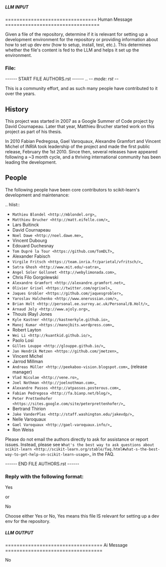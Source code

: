 ##### LLM INPUT #####
================================ Human Message =================================

Given a file of the repository, determine if it is relevant for setting up a development environment for the repository or providing information about how to set up dev env (how to setup, install, test, etc.). This determines whether the file's content is fed to the LLM and helps it set up the environment.

### File:
------ START FILE AUTHORS.rst ------
.. -*- mode: rst -*-


This is a community effort, and as such many people have contributed
to it over the years.

History
-------

This project was started in 2007 as a Google Summer of Code project by
David Cournapeau. Later that year, Matthieu Brucher started work on
this project as part of his thesis.

In 2010 Fabian Pedregosa, Gael Varoquaux, Alexandre Gramfort and Vincent
Michel of INRIA took leadership of the project and made the first public
release, February the 1st 2010. Since then, several releases have appeared
following a ~3 month cycle, and a thriving international community has
been leading the development.

People
------

The following people have been core contributors to scikit-learn's development and maintenance:

.. hlist::

  * `Mathieu Blondel <http://mblondel.org>`_
  * `Matthieu Brucher <http://matt.eifelle.com/>`_
  * Lars Buitinck
  * David Cournapeau
  * `Noel Dawe <http://noel.dawe.me>`_
  * Vincent Dubourg
  * Edouard Duchesnay
  * `Tom Dupré la Tour <https://github.com/TomDLT>`_
  * Alexander Fabisch
  * `Virgile Fritsch <https://team.inria.fr/parietal/vfritsch/>`_
  * `Satra Ghosh <http://www.mit.edu/~satra>`_
  * `Angel Soler Gollonet <http://webylimonada.com>`_
  * Chris Filo Gorgolewski
  * `Alexandre Gramfort <http://alexandre.gramfort.net>`_
  * `Olivier Grisel <https://twitter.com/ogrisel>`_
  * `Jaques Grobler <https://github.com/jaquesgrobler>`_
  * `Yaroslav Halchenko <http://www.onerussian.com/>`_
  * `Brian Holt <http://personal.ee.surrey.ac.uk/Personal/B.Holt/>`_
  * `Arnaud Joly <http://www.ajoly.org>`_
  * Thouis (Ray) Jones
  * `Kyle Kastner <http://kastnerkyle.github.io>`_
  * `Manoj Kumar <https://manojbits.wordpress.com>`_
  * Robert Layton
  * `Wei Li <http://kuantkid.github.io/>`_
  * Paolo Losi
  * `Gilles Louppe <http://glouppe.github.io/>`_
  * `Jan Hendrik Metzen <https://github.com/jmetzen>`_
  * Vincent Michel
  * Jarrod Millman
  * `Andreas Müller <http://peekaboo-vision.blogspot.com>`_ (release manager)
  * `Vlad Niculae <http://vene.ro>`_
  * `Joel Nothman <http://joelnothman.com>`_
  * `Alexandre Passos <http://atpassos.posterous.com>`_
  * `Fabian Pedregosa <http://fa.bianp.net/blog/>`_
  * `Peter Prettenhofer <https://sites.google.com/site/peterprettenhofer/>`_
  * Bertrand Thirion
  * `Jake VanderPlas <http://staff.washington.edu/jakevdp/>`_
  * Nelle Varoquaux
  * `Gael Varoquaux <http://gael-varoquaux.info/>`_
  * Ron Weiss

Please do not email the authors directly to ask for assistance or report issues.
Instead, please see `What's the best way to ask questions about scikit-learn
<http://scikit-learn.org/stable/faq.html#what-s-the-best-way-to-get-help-on-scikit-learn-usage>`_
in the FAQ.

------ END FILE AUTHORS.rst ------

### Reply with the following format:

<rel>Yes</rel>

or

<rel>No</rel>

Choose either Yes or No, Yes means this file IS relevant for setting up a dev env for the repository.

##### LLM OUTPUT #####
================================== Ai Message ==================================

<rel>No</rel>